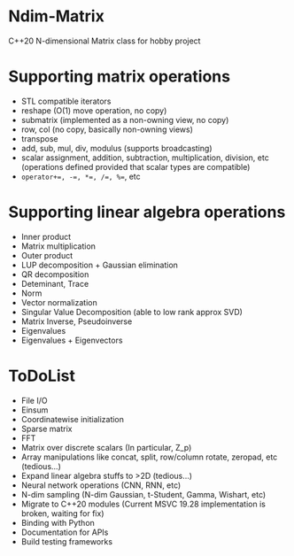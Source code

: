 # Ndim-Matrix
C++20 N-dimensional Matrix class for hobby project

# Supporting matrix operations
- STL compatible iterators
- reshape (O(1) move operation, no copy)
- submatrix (implemented as a non-owning view, no copy)
- row, col (no copy, basically non-owning views)
- transpose
- add, sub, mul, div, modulus (supports broadcasting)
- scalar assignment, addition, subtraction, multiplication, division, etc (operations defined provided that scalar types are compatible)
- ```operator+=, -=, *=, /=, %=```, etc

# Supporting linear algebra operations
- Inner product
- Matrix multiplication
- Outer product
- LUP decomposition + Gaussian elimination
- QR decomposition
- Deteminant, Trace
- Norm
- Vector normalization
- Singular Value Decomposition (able to low rank approx SVD)
- Matrix Inverse, Pseudoinverse
- Eigenvalues
- Eigenvalues + Eigenvectors


# ToDoList
- File I/O
- Einsum
- Coordinatewise initialization
- Sparse matrix
- FFT
- Matrix over discrete scalars (In particular, Z_p)
- Array manipulations like concat, split, row/column rotate, zeropad, etc (tedious...)
- Expand linear algebra stuffs to >2D (tedious...)
- Neural network operations (CNN, RNN, etc)
- N-dim sampling (N-dim Gaussian, t-Student, Gamma, Wishart, etc)
- Migrate to C++20 modules (Current MSVC 19.28 implementation is broken, waiting for fix)
- Binding with Python
- Documentation for APIs
- Build testing frameworks
